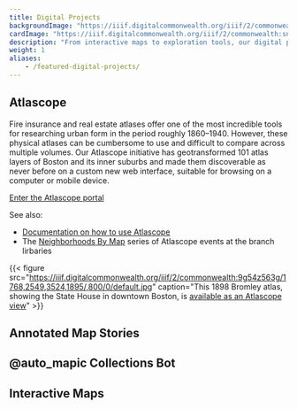 ```yaml
---
title: Digital Projects
backgroundImage: "https://iiif.digitalcommonwealth.org/iiif/2/commonwealth:4m90fb30b/2918,1807,2552,1122/,800/0/default.jpg"
cardImage: "https://iiif.digitalcommonwealth.org/iiif/2/commonwealth:sn00b147x/74,1271,2655,1666/,300/0/default.jpg"
description: "From interactive maps to exploration tools, our digital projects expand the horizon of historical collections"
weight: 1
aliases:
    - /featured-digital-projects/
---
```


## Atlascope

Fire insurance and real estate atlases offer one of the most incredible tools for researching urban form in the period roughly 1860–1940. However, these physical atlases can be cumbersome to use and difficult to compare across multiple volumes. Our Atlascope initiative has geotransformed 101 atlas layers of Boston and its inner suburbs and made them discoverable as never before on a custom new web interface, suitable for browsing on a computer or mobile device.

<a class="btn btn-outline-primary" href="https://atlascope.leventhalmap.org">Enter the Atlascope portal</a>

See also:
* [Documentation on how to use Atlascope](https://geoservices.leventhalmap.org/cartinal/guides/atlascope-tool-guide.html)
* The [Neighborhoods By Map]() series of Atlascope events at the branch lirbaries

{{< figure src="https://iiif.digitalcommonwealth.org/iiif/2/commonwealth:9g54z563g/1768,2549,3524,1895/,800/0/default.jpg" caption="This 1898 Bromley atlas, showing the State House in downtown Boston, is [available as an Atlascope view](https://atlascope.leventhalmap.org/#view:share$base:000$overlay:39999059011153$zoom:17.39$center:-7910659.478281818,5214757.347587187$mode:glass$pos:376)" >}}



## Annotated Map Stories

## @auto_mapic Collections Bot

## Interactive Maps





